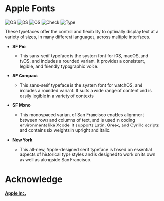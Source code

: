 # Apple Fonts

![OS](https://img.shields.io/badge/OS1-Linux-white)
![OS](https://img.shields.io/badge/OS2-Windows-blue)
![OS](https://img.shields.io/badge/OS3-macOS-orange)
![Check](https://img.shields.io/badge/Status-Pass-brightgreen)
![Type](https://img.shields.io/badge/Type-Fonts-yellow)

These typefaces offer the control and flexibility to optimally display text at a variety of sizes, in many different languages, across multiple interfaces.
 
* **SF Pro**
  * This sans-serif typeface is the system font for iOS, macOS, and tvOS, and includes a rounded variant. It provides a consistent, legible, and friendly typographic voice.
 
* **SF Compact**
  * This sans-serif typeface is the system font for watchOS, and includes a rounded variant. It suits a wide range of content and is easily legible in a variety of contexts.
 
* **SF Mono**
  * This monospaced variant of San Francisco enables alignment between rows and columns of text, and is used in coding environments like Xcode. It supports Latin, Greek, and Cyrillic scripts and contains six weights in upright and italic.
 
* **New York**
  * This all-new, Apple-designed serif typeface is based on essential aspects of historical type styles and is designed to work on its own as well as alongside San Francisco.
  
# Acknowledge

[**Apple Inc.**](https://www.apple.com/)
